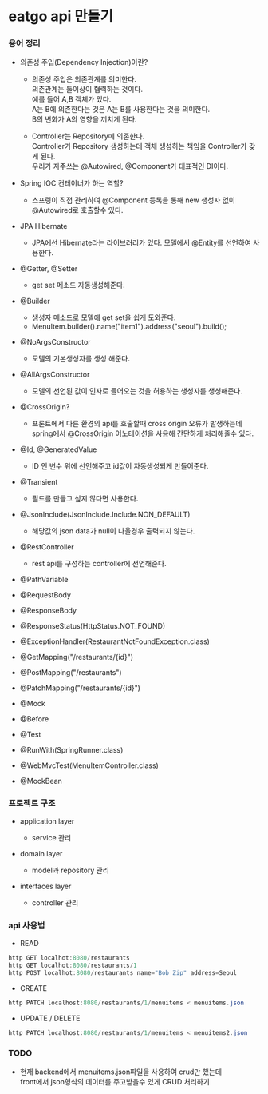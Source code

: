 # eatgo api 만들기


### 용어 정리

- 의존성 주입(Dependency Injection)이란?

    - 의존성 주입은 의존관계를 의미한다.  
      의존관계는 둘이상이 협력하는 것이다.  
      예를 들어 A,B 객체가 있다.  
      A는 B에 의존한다는 것은 A는 B를 사용한다는 것을 의미한다.  
      B의 변화가 A의 영향을 끼치게 된다.  

    - Controller는 Repository에 의존한다.  
      Controller가 Repository 생성하는데 객체 생성하는 책임을 Controller가 갖게 된다.   
      우리가 자주쓰는 @Autowired, @Component가 대표적인 DI이다.  

- Spring IOC 컨테이너가 하는 역할?  
    - 스프링이 직접 관리하여 @Component 등록을 통해 new 생성자 없이 @Autowired로 호출할수 있다.

- JPA Hibernate
    - JPA에선 Hibernate라는 라이브러리가 있다. 모델에서 @Entity를 선언하여 사용한다.

- @Getter, @Setter
    - get set 메소드 자동생성해준다.

- @Builder
    - 생성자 메소드로 모델에 get set을 쉽게 도와준다.
    - MenuItem.builder().name("item1").address("seoul").build();

- @NoArgsConstructor
    - 모델의 기본생성자를 생성 해준다. 
    
- @AllArgsConstructor
    - 모델의 선언된 값이 인자로 들어오는 것을 허용하는 생성자를 생성해준다.

- @CrossOrigin?
    - 프론트에서 다른 환경의 api를 호출할때 cross origin 오류가 발생하는데 spring에서 
     @CrossOrigin 어노테이션을 사용해 간단하게 처리해줄수 있다.
     
- @Id, @GeneratedValue
    - ID 인 변수 위에 선언해주고 id값이 자동생성되게 만들어준다.
    
- @Transient
    - 필드를 만들고 싶지 않다면 사용한다. 

- @JsonInclude(JsonInclude.Include.NON_DEFAULT)
    - 해당값의 json data가 null이 나올경우 출력되지 않는다. 
    
- @RestController
    - rest api를 구성하는 controller에 선언해준다.

- @PathVariable

- @RequestBody

- @ResponseBody

- @ResponseStatus(HttpStatus.NOT_FOUND)

- @ExceptionHandler(RestaurantNotFoundException.class)
     
- @GetMapping("/restaurants/{id}")

- @PostMapping("/restaurants")

- @PatchMapping("/restaurants/{id}")

- @Mock

- @Before

- @Test

- @RunWith(SpringRunner.class)

- @WebMvcTest(MenuItemController.class)

- @MockBean

### 프로젝트 구조
- application layer 
    - service 관리

- domain layer 
    - model과 repository 관리

- interfaces layer 
    - controller 관리

### api 사용법

* READ
 ```java
http GET localhot:8080/restaurants
http GET localhot:8080/restaurants/1
http POST localhot:8080/restaurants name="Bob Zip" address=Seoul
```

* CREATE
```java
http PATCH localhost:8080/restaurants/1/menuitems < menuitems.json
```

* UPDATE / DELETE
```java
http PATCH localhost:8080/restaurants/1/menuitems < menuitems2.json
```

### TODO

- 현재 backend에서 menuitems.json파일을 사용하여 crud만 했는데  
  front에서 json형식의 데이터를 주고받을수 있게 CRUD 처리하기 
